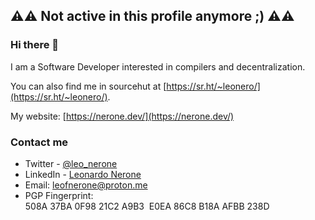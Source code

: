 ## ⚠️⚠️ Not active in this profile anymore ;) ⚠️⚠️

### Hi there 👋

I am a Software Developer interested in compilers and decentralization.

You can also find me in sourcehut at [https://sr.ht/~leonero/](https://sr.ht/~leonero/).

My website: [https://nerone.dev/](https://nerone.dev/)

<!--
**LeoNero/LeoNero** is a ✨ _special_ ✨ repository because its `README.md` (this file) appears on your GitHub profile.

Here are some ideas to get you started:

- 🔭 I’m currently working on ...
- 🌱 I’m currently learning ...
- 👯 I’m looking to collaborate on ...
- 🤔 I’m looking for help with ...
- 💬 Ask me about ...
- 📫 How to reach me: ...
- 😄 Pronouns: ...
- ⚡ Fun fact: ...
-->


### Contact me
- Twitter - [@leo_nerone](https://twitter.com/leo_nerone)
- LinkedIn - [Leonardo Nerone](https://www.linkedin.com/in/leonardo-felipe-nerone/)
- Email: [leofnerone@proton.me](mailto:leofnerone@proton.me)
- PGP Fingerprint: 508A 37BA 0F98 21C2 A9B3  E0EA 86C8 B18A AFBB 238D
